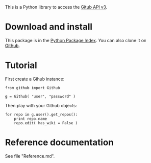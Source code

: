This is a Python library to access the [Gitub API v3](http://developer.github.com/v3).

Download and install
====================

This package is in the [Python Package Index](http://pypi.python.org/pypi/PyGithub).
You can also clone it on [Github](http://github.com/jacquev6/PyGithub).

Tutorial
========

First create a Gihub instance:

    from github import Github

    g = Github( "user", "password" )

Then play with your Github objects:

    for repo in g.user().get_repos():
        print repo.name
        repo.edit( has_wiki = False )

Reference documentation
=======================

See file "Reference.md".
